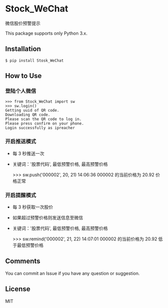 # Stock_WeChat

微信股价预警提示

This package supports only Python 3.x.


## Installation

    $ pip install Stosk_WeChat

## How to Use

### 登陆个人微信

    >>> from Stock_WeChat import sw
    >>> sw.login()
    Getting uuid of QR code.
    Downloading QR code.
    Please scan the QR code to log in.
    Please press confirm on your phone.
    Login successfully as ipreacher


### 开启推送模式
* 每 3 秒推送一次
* 关键词：'股票代码', 最低预警价格, 最高预警价格

    \>>> sw.push('000002', 20, 21)
    14:06:36
    000002 的当前价格为 20.92
    价格正常

### 开启提醒模式
* 每 3 秒获取一次股价
* 如果超过预警价格则发送信息至微信
* 关键词：'股票代码', 最低预警价格, 最高预警价格

    \>>> sw.remind('000002', 21, 22)
    14:07:01
    000002 的当前价格为 20.92
    低于最低预警价格


## Comments

You can commit an Issue if you have any question or suggestion.


## License

MIT
